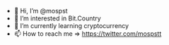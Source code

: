 - 👋 Hi, I’m @mospst
- 👀 I’m interested in Bit.Country
- 🌱 I’m currently learning cryptocurrency
- 📫 How to reach me => https://twitter.com/mospstt

<!---
mospst/mospst is a ✨ special ✨ repository because its `README.md` (this file) appears on your GitHub profile.
You can click the Preview link to take a look at your changes.
--->

